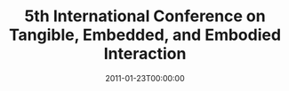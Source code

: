 ---
acronym: TEI-2011
date: '2011-01-23T00:00:00'
ext_url: http://www.tei-conf.org/11/hm/
location: Funchal, Portugal
submission_date: '2010-08-01T00:00:00'
title: 5th International Conference on Tangible, Embedded, and Embodied Interaction
---